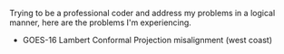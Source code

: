Trying to be a professional coder and address my problems in a logical manner, here are the problems I'm experiencing.

* GOES-16 Lambert Conformal Projection misalignment (west coast)

<p align="center">
  <img https://github.com/MethaneRain/Weather-Jupyter-Notebooks/blob/master/GOES%20Satellite%20Maps/Issues/RESIZE_GOES_Misalignment.png />

</p>
